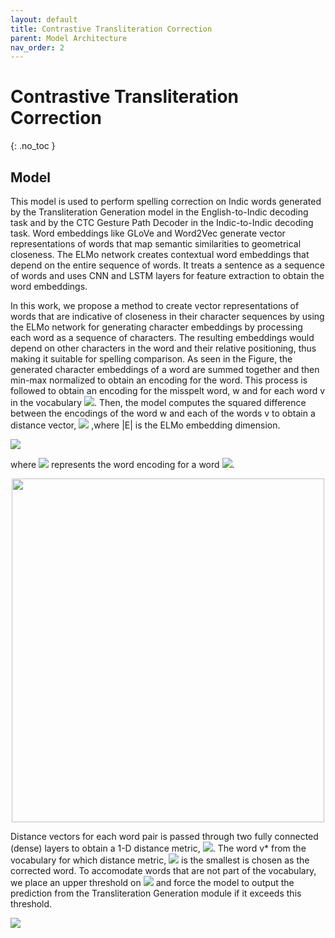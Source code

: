 ```yaml
---
layout: default
title: Contrastive Transliteration Correction
parent: Model Architecture
nav_order: 2
---
```


# Contrastive Transliteration Correction
{: .no_toc }

## Model


This model is used to perform spelling correction on Indic words generated by the Transliteration Generation model in the English-to-Indic decoding task and by the CTC Gesture Path Decoder in the Indic-to-Indic decoding task. Word embeddings like GLoVe and Word2Vec generate vector representations of words that map semantic similarities to geometrical closeness. The ELMo network creates contextual word embeddings that depend on the entire sequence of words. It treats a sentence as a sequence of words and uses CNN and LSTM layers for feature extraction to obtain the word embeddings.

In this work, we propose a method to create vector representations of words that are indicative of closeness in their character sequences by using the ELMo network for generating character embeddings by processing each word as a sequence of characters. The resulting embeddings would depend on other characters in the word and their relative positioning, thus making it suitable for spelling comparison. As seen in the Figure, the generated character embeddings of a word are summed together and then min-max normalized to obtain an encoding for the word. This process is followed to obtain an encoding for the misspelt word, w and for each word v in the vocabulary <img src="https://render.githubusercontent.com/render/math?math=$\mathcal{V}$">. Then, the model computes the squared difference between the encodings of the word w and each of the words v to obtain a distance vector, <img src="https://render.githubusercontent.com/render/math?math=$d_{w, v_i} \in \mathbb{R}^{|E|}$"> ,where \|E\| is the ELMo embedding dimension.

<img src="https://render.githubusercontent.com/render/math?math=d_{w, v} = (h_w - h_{v})^2; v \in |\mathcal{V}|">

where <img src="https://render.githubusercontent.com/render/math?math=h_l"> represents the word encoding for a word <img src="https://render.githubusercontent.com/render/math?math=l">.

<p align="center">
   <img src="../../../assets/images/spell_correct.png" width=500 height=550>
</p>

Distance vectors for each word pair is passed through two fully connected (dense) layers to obtain a 1-D distance metric, <img src="https://render.githubusercontent.com/render/math?math=$e_{w, v}\in \mathcal{R}^1$">. The word v* from the vocabulary for which distance metric, <img src="https://render.githubusercontent.com/render/math?math=$e_{w, v^*}$"> is the smallest is chosen as the corrected word. To accomodate words that are not part of the vocabulary, we place an upper threshold on  <img src="https://render.githubusercontent.com/render/math?math=$e_{w, v^*}$"> and force the model to output the prediction from the Transliteration Generation module if it exceeds this threshold.

<img src="https://render.githubusercontent.com/render/math?math=v^* = \arg \min_{v \in |\mathcal{V}|} e_{w, v}">

